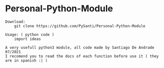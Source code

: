 # Personal-Python-Module

    Download:
        git clone https://github.com/PySanti/Personal-Python-Module
    
    Usage: ( python code )
        import ideas
    
    A very usefull python3 module, all code made by Santiago De Andrade 07/2021 
    I recomend you to read the docs of each function before use it ( they are in spanish :| )
